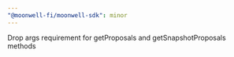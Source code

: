 ```yaml
---
"@moonwell-fi/moonwell-sdk": minor
---
```


Drop args requirement for getProposals and getSnapshotProposals methods
